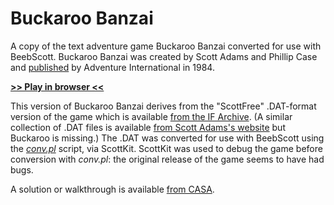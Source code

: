 # Buckaroo Banzai

A copy of the text adventure game Buckaroo Banzai converted for use with BeebScott. Buckaroo Banzai was created by Scott Adams and Phillip Case and [published](https://en.wikipedia.org/wiki/The_Adventures_of_Buckaroo_Banzai_Across_the_8th_Dimension#Video_games) by Adventure International in 1984.

[**>> Play in browser <<**](http://bbcmicro.co.uk//jsbeeb/play.php?autoboot&disc=https://raw.githubusercontent.com/ahope1/BeebScott/main/games/ScottAdams/14b%20Buckaroo%20Banzai/adv14b-edit.ssd&cpuMultiplier=2)

This version of Buckaroo Banzai derives from the "ScottFree" .DAT-format version of the game which is available [from the IF Archive](https://www.ifarchive.org/indexes/if-archive/scott-adams/games/scottfree/). (A similar collection of .DAT files is available [from Scott Adams's website](https://www.msadams.com/downloads.htm) but Buckaroo is missing.) The .DAT was converted for use with BeebScott using the [*conv.pl*](https://github.com/ahope1/BeebScott/tree/main/conv.pl) script, via ScottKit. ScottKit was used to debug the game before conversion with *conv.pl*: the original release of the game seems to have had bugs. 

A solution or walkthrough is available [from CASA](http://www.solutionarchive.com/game/id%2C60/Adventures+of+Buckaroo+Banzai%2C+The.html).
